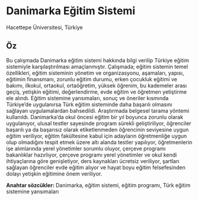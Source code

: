 # Danimarka Eğitim Sistemi

Hacettepe Üniversitesi, Türkiye

## Öz

Bu çalışmada Danimarka eğitim sistemi hakkında bilgi verilip Türkiye eğitim sistemiyle karşılaştırılması amaçlanmıştır. Çalışmada; eğitim sistemin temel özellikleri, eğitim sisteminin yönetim ve organizasyonu, aşamaları, yapısı, eğitimin finansmanı, zorunlu eğitim durumu, erken çocukluk eğitimi ve bakımı, ilkokul, ortaokul, ortaöğretim, yüksek öğrenim, bu kademeler arası geçiş, yetişkin eğitimi, değerlendirme, evde eğitim ve öğretmen yetiştirme ele alındı. Eğitim sistemine yansımaları, sonuç ve öneriler kısmında Türkiye’de uygulanırsa Türk eğitim sisteminde daha başarılı olmasını sağlayan uygulamalardan bahsedildi. Araştırmada belgesel tarama yöntemi kullanıldı. Danimarka’da okul öncesi eğitim bir yıl boyunca zorunlu olarak uygulanıyor, ulusal testler sayesinde program sürekli geliştiriliyor, öğrenciler başarılı ya da başarısız olarak etiketlenmeden öğrencinin seviyesine uygun eğitim veriliyor, eğitim fakültesine kabul için adayların öğretmenliğe uygun olup olmadığını tespit etmek üzere altı alanda testler yapılıyor, öğretmenlerin işe alımlarında yerel yönetimler sorumlu oluyor, çerçeve programı bakanlıklar hazırlıyor, çerçeve programı yerel yönetimler ve okul kendi ihtiyaçlarına göre genişletiyor, ders kaynakları ücretsiz veriliyor, şartları sağlayan öğrenciler evde eğitim alıyor ve hayat boyu eğitim felsefesinden dolayı yetişkin eğitimine önem veriliyor.

**Anahtar sözcükler:** Danimarka, eğitim sistemi, eğitim programı, Türk eğitim sistemine yansımaları